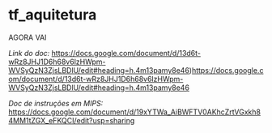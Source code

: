 # tf_aquitetura
AGORA VAI

*Link do doc:*
https://docs.google.com/document/d/13d6t-wRz8JHJ1D6h68v6lzHWpm-WVSyQzN3ZjsLBDlU/edit#heading=h.4m13pamy8e46)https://docs.google.com/document/d/13d6t-wRz8JHJ1D6h68v6lzHWpm-WVSyQzN3ZjsLBDlU/edit#heading=h.4m13pamy8e46


*Doc de instruções em MIPS:*
https://docs.google.com/document/d/19xYTWa_AiBWFTV0AKhcZrtVGxkh84MM1tZGX_eFKQCI/edit?usp=sharing
